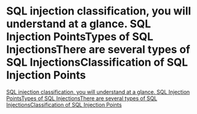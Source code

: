 # SQL injection classification, you will understand at a glance. SQL Injection PointsTypes of SQL InjectionsThere are several types of SQL InjectionsClassification of SQL Injection Points
[SQL injection classification, you will understand at a glance. SQL Injection PointsTypes of SQL InjectionsThere are several types of SQL InjectionsClassification of SQL Injection Points](https://aiwithcloud.com/2022/09/16/sql_injection_classification_you_will_understand_at_a_glance-_sql_injection_pointstypes_of_sql_injectionsthere_are_several_types_of_sql_injectionsclassification_of_sql_injection_points/)